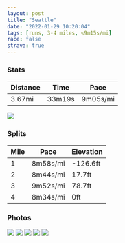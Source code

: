 ```yaml
---
layout: post
title: "Seattle"
date: "2022-01-29 10:20:04"
tags: [runs, 3-4 miles, <9m15s/mi]
race: false
strava: true
---
```


### Stats

| Distance | Time | Pace |
|----------|------|------|
|3.67mi|33m19s|9m05s/mi|

<img src='https://maps.googleapis.com/maps/api/staticmap?maptype=roadmap&path=enc:}kraHtetiVDPFfAJD@L@\If@In@DD^JPZNf@VXPb@RVBJJFF|@F\?^R~A`@^JVK|@@FVPf@RZt@EN[N]\IXQTKTUX@F?b@a@ZT^Pj@?FKLALBF^Nd@x@HC|@XXNTXFNA`AJz@l@\L@ZANH@HEx@@p@c@lAYvAa@`Am@~@]n@s@TGR?PI`@VTBPPDFPDFZfAXh@KZCh@Mv@Q`@ERNv@At@Wx@Iv@Mh@IJO\Mb@Gh@a@z@K^GvA^^tA`BJOTi@DGVk@?G?Nc@x@ORUJe@hAo@xBWh@e@z@Wp@_@r@g@pAy@~Ac@fAc@r@]z@Sl@]h@UR]d@Wj@Qr@{@dB[`@Uf@GFWl@Qv@Wr@c@n@e@dAq@hAsA`Bc@r@oA~AFKCIIIE@s@n@Yj@UVm@|@MLcBjCWh@QTa@^g@|@}@jAKl@E|@UTaAJIBa@`@Yd@q@`AONQKi@uAgA{BYQi@Au@E@FG?YCKCQ?CAOSI_@IKOMS_@QcADkA?a@H_AH_@EWAi@Ha@UaBX{D?QIo@CKAYGIAILgDZ_@\Wd@S\WX]L[ZqBBs@E}@?UXe@C_@Lm@HaCCa@@m@G}AHcBKcBA{@Fq@C]Du@?g@Go@FYFi@GoABu@HIl@IXG`ACx@Wb@HfA@PE`Ao@h@NFCDIAW@KRQ@E@_@b@eCc@_EH_@TUb@W^e@Rk@AOBQZi@z@mBn@]j@y@LYRKXu@d@{@`@a@d@SDOr@s@HA`@k@?YN]LOM_A@GBEr@Q\_@BGSW_@ScAs@GIESQUaAe@EK@QLc@n@q@x@eA~A}@b@a@b@o@TUTo@T_@AIFOAILmAPgA@k@SEAHJA@a@c@UGGt@HHEVEBGMY@uCEMQ[&key=AIzaSyC1MId7bFpkLXNAaYhBSTb8jLyiSqzbDtM&size=800x800&markers=color:yellow|label:S|47.61295,-122.33323&markers=color:green|label:F|47.61429999999997,-122.33479000000003'>

### Splits

| Mile | Pace | Elevation |
|------|------|-----------|
|1|8m58s/mi|-126.6ft|
|2|8m44s/mi|17.7ft|
|3|9m52s/mi|78.7ft|
|4|8m34s/mi|0ft|

### Photos
<img src='https://dgtzuqphqg23d.cloudfront.net/UnP6hc6OdIPKYHxlUcjzOmkg6RV_enDlknHWZaGp8Hg-768x576.jpg'>

<img src='https://dgtzuqphqg23d.cloudfront.net/f348JOWeM_0jzskjf_-3My57DMsmekBxaplXOVTgG3w-576x768.jpg'>

<img src='https://dgtzuqphqg23d.cloudfront.net/025ZHxJAk00-MmJgj1dVedCe58TDNHSUdoosd2DD3EA-576x768.jpg'>

<img src='https://dgtzuqphqg23d.cloudfront.net/9o0oTJvkNtq_79BDcNUbCBz-2gFxSUT4FnNqLMeBWQQ-576x768.jpg'>

<img src='https://dgtzuqphqg23d.cloudfront.net/lUbFos3x_zrRVdsDL_k4tFd7CltztvdiqVQsdn6LSLc-576x768.jpg'>
